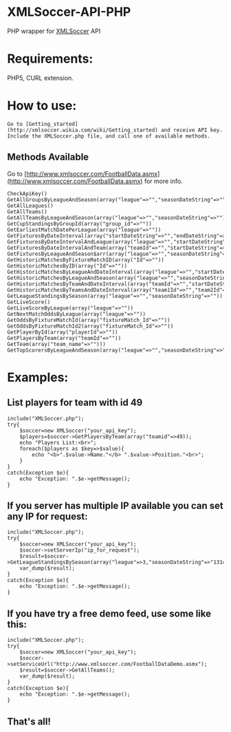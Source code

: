 XMLSoccer-API-PHP
=================

PHP wrapper for [XMLSoccer](http://XMLSoccer.com) API

Requirements:
=================

PHP5, CURL extension.

How to use:
=================

	Go to [Getting_started](http://xmlsoccer.wikia.com/wiki/Getting_started) and receive API key.
	Include the XMLSoccer.php file, and call one of available methods.
	

Methods Available
-------------------
  Go to [http://www.xmlsoccer.com/FootballData.asmx](http://www.xmlsoccer.com/FootballData.asmx) for more info.
  
	CheckApiKey()
	GetAllGroupsByLeagueAndSeason(array("league"=>"","seasonDateString"=>""))
	GetAllLeagues()
	GetAllTeams()
	GetAllTeamsByLeagueAndSeason(array("league"=>"","seasonDateString"=>""))
	GetCupStandingsByGroupId(array("group_id"=>""))
	GetEarliestMatchDatePerLeague(array("league"=>""))
	GetFixturesByDateInterval(array("startDateString"=>"","endDateString"=>""))
	GetFixturesByDateIntervalAndLeague(array("league"=>"","startDateString"=>"","endDateString"=>""))
	GetFixturesByDateIntervalAndTeam(array("teamId"=>"","startDateString"=>"","endDateString"=>""))
	GetFixturesByLeagueAndSeason$arr(array("league"=>"","seasonDateString"=>"1415"));
	GetHistoricMatchesByFixtureMatchID(array("Id"=>""))
	GetHistoricMatchesByID(array("Id"=>""))
	GetHistoricMatchesByLeagueAndDateInterval(array("league"=>"","startDateString"=>"","endDateString"=>""))
	GetHistoricMatchesByLeagueAndSeason(array("league"=>"","seasonDateString"=>""))
	GetHistoricMatchesByTeamAndDateInterval(array("teamId"=>"","startDateString"=>"","endDateString"=>""))
	GetHistoricMatchesByTeamsAndDateInterval(array("team1Id"=>"","team2Id"=>"","startDateString"=>"","endDateString"=>""))
	GetLeagueStandingsBySeason(array("league"=>"","seasonDateString"=>""))
	GetLiveScore()
	GetLiveScoreByLeague(array("league"=>""))
	GetNextMatchOddsByLeague(array("league"=>""))
	GetOddsByFixtureMatchId(array("fixtureMatch_Id"=>""))
	GetOddsByFixtureMatchId2(array("fixtureMatch_Id"=>""))
	GetPlayerById(array("playerId"=>""))
	GetPlayersByTeam(array("teamId"=>""))
	GetTeam(array("team_name"=>"")))
	GetTopScorersByLeagueAndSeason(array("league"=>"","seasonDateString"=>""))


Examples:
==================

List players for team with id 49
--------------------------------
	include("XMLSoccer.php");
	try{
		$soccer=new XMLSoccer("your_api_key");
		$players=$soccer->GetPlayersByTeam(array("teamid"=>49));
		echo "Players List:<br>";
		foreach($players as $key=>$value){
			echo "<b>".$value->Name."</b> ".$value->Position."<br>";
		}
	}
	catch(Exception $e){
		echo "Exception: ".$e->getMessage();
	}


If you server has multiple IP available you can set any IP for request:
---------------------------------------------
	include("XMLSoccer.php");
	try{
		$soccer=new XMLSoccer("your_api_key");
		$soccer->setServerIp("ip_for_request");
		$result=$soccer->GetLeagueStandingsBySeason(array("league"=>3,"seasonDateString"=>"1314"));
		var_dump($result);
	}
	catch(Exception $e){
		echo "Exception: ".$e->getMessage();
	}

If you have try a free demo feed, use some like this:
------------------------------------------------------
	include("XMLSoccer.php");
	try{
		$soccer=new XMLSoccer("your_api_key");
		$soccer->setServiceUrl("http://www.xmlsoccer.com/FootballDataDemo.asmx");
		$result=$soccer->GetAllTeams();
		var_dump($result);
	}
	catch(Exception $e){
		echo "Exception: ".$e->getMessage();
	}


That's all!
-----------
